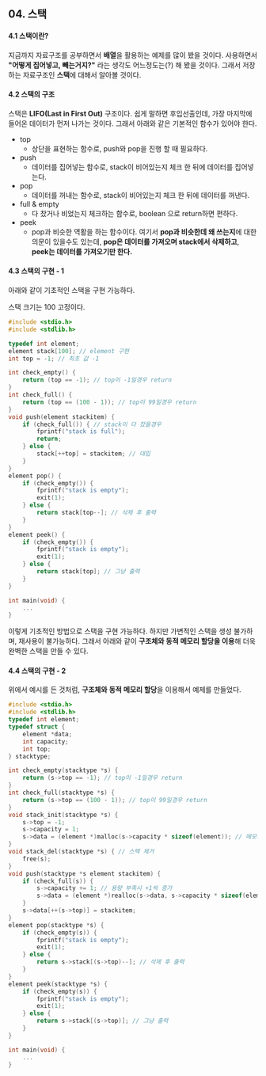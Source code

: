 ## 04. 스택

#### 4.1 스택이란?

지금까지 자료구조를 공부하면서 **배열**을 활용하는 예제를 많이 봤을 것이다. 사용하면서 **"어떻게 집어넣고, 빼는거지?"** 라는 생각도 어느정도는(?) 해 봤을 것이다. 그래서 저장하는 자료구조인 **스택**에 대해서 알아볼 것이다.

#### 4.2 스택의 구조

스택은 **LIFO(Last in First Out)** 구조이다. 쉽게 말하면 후입선출인데, 가장 마지막에 들어온 데이터가 먼저 나가는 것이다. 그래서 아래와 같은 기본적인 함수가 있어야 한다.

- top
    - 상단을 표현하는 함수로, push와 pop을 진행 할 때 필요하다.
- push
    - 데이터를 집어넣는 함수로, stack이 비어있는지 체크 한 뒤에 데이터를 집어넣는다.
- pop
    - 데이터를 꺼내는 함수로, stack이 비어있는지 체크 한 뒤에 데이터를 꺼낸다.
- full & empty
    - 다 찼거나 비었는지 체크하는 함수로, boolean 으로 return하면 편하다.
- peek
    - pop과 비슷한 역활을 하는 함수이다. 여기서 **pop과 비슷한데 왜 쓰는지**에 대한 의문이 있을수도 있는데, **pop은 데이터를 가져오며 stack에서 삭제하고**, **peek는 데이터를 가져오기만 한다.**

#### 4.3 스택의 구현 - 1

아래와 같이 기초적인 스택을 구현 가능하다.

스택 크기는 100 고정이다.
```c
#include <stdio.h>
#include <stdlib.h>

typedef int element;
element stack[100]; // element 구현
int top = -1; // 최초 값 -1

int check_empty() {
    return (top == -1); // top이 -1일경우 return
}
int check_full() {
    return (top == (100 - 1)); // top이 99일경우 return
}
void push(element stackitem) {
    if (check_full()) { // stack이 다 찼을경우
        fprintf("stack is full");
        return;
    } else {
        stack[++top] = stackitem; // 대입
    }
}
element pop() {
    if (check_empty()) {
        fprintf("stack is empty");
        exit(1);
    } else {
        return stack[top--]; // 삭제 후 출력
    }
}
element peek() {
    if (check_empty()) {
        fprintf("stack is empty");
        exit(1);
    } else {
        return stack[top]; // 그냥 출력
    }
}

int main(void) {
    ...
}
```

이렇게 기초적인 방법으로 스택을 구현 가능하다. 하지만 가변적인 스택을 생성 불가하며, 재사용이 불가능하다. 그래서 아래와 같이 **구조체와 동적 메모리 할당을 이용**해 더욱 완벽한 스택을 만들 수 있다.

#### 4.4 스택의 구현 - 2

위에서 예시를 든 것처럼, **구조체와 동적 메모리 할당**을 이용해서 예제를 만들었다.

```c
#include <stdio.h>
#include <stdlib.h>
typedef int element;
typedef struct {
    element *data;
    int capacity;
    int top;
} stacktype;

int check_empty(stacktype *s) {
    return (s->top == -1); // top이 -1일경우 return
}
int check_full(stacktype *s) {
    return (s->top == (100 - 1)); // top이 99일경우 return
}
void stack_init(stacktype *s) {
    s->top = -1;
    s->capacity = 1;
    s->data = (element *)malloc(s->capacity * sizeof(element)); // 메모리 할당
}
void stack_del(stacktype *s) { // 스택 제거
    free(s);
}
void push(stacktype *s element stackitem) {
    if (check_full(s)) {
        s->capacity += 1; // 용량 부족시 +1씩 증가
        s->data = (element *)realloc(s->data, s->capacity * sizeof(element)); // 메모리 제할당
    }
    s->data[++(s->top)] = stackitem;
}
element pop(stacktype *s) {
    if (check_empty(s)) {
        fprintf("stack is empty");
        exit(1);
    } else {
        return s->stack[(s->top)--]; // 삭제 후 출력
    }
}
element peek(stacktype *s) {
    if (check_empty(s)) {
        fprintf("stack is empty");
        exit(1);
    } else {
        return s->stack[(s->top)]; // 그냥 출력
    }
}

int main(void) {
    ...
}
```